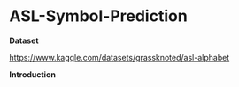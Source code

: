 # ASL-Symbol-Prediction

**Dataset**

https://www.kaggle.com/datasets/grassknoted/asl-alphabet

**Introduction**

